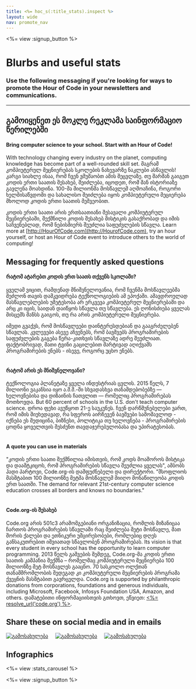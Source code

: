 ```yaml
---
title: <%= hoc_s(:title_stats).inspect %>
layout: wide
nav: promote_nav
---
```



<a id="blurb"></a>

<%= view :signup_button %>

# Blurbs and useful stats

### Use the following messaging if you're looking for ways to promote the Hour of Code in your newsletters and communications.

---

## გამოიყენეთ ეს მოკლე რეკლამა საინფორმაციო წერილებში

#### Bring computer science to your school. Start with an Hour of Code!

With technology changing every industry on the planet, computing knowledge has become part of a well-rounded skill set. მაგრამ კომპიუტერულ მეცნიერებას სკოლების ნახევარზე ნაკლები ასწავლის! კარგი სიახლე ისაა, რომ ჩვენ ვმუშაობთ ამის შეცვლაზე. თუ შარშან გაიგეთ კოდის ერთი საათის შესახებ, შეიძლება, იცოდეთ, რომ მან ისტორიაზე გავლენა მოახდინა. 100-მა მილიონმა მოსწავლემ აღმოაჩინა, როგორი ხელმისაწვდომი და სახალისო შეიძლება იყოს კომპიუტერული მეციერება მხოლოდ კოდის ერთი საათის მეშვეობით.

კოდის ერთი საათი არის ერთსაათიანი შესავალი კომპიუტერულ მეცნიერებაში, შექმნილი კოდის შესახებ მისტიკის გასაქრობად და იმის საჩვენებლად, რომ ნებისმიერს შეუძლია საფუძვლების სწავლა. Learn more at [http://HourOfCode.com](http://HourofCode.com), try an hour yourself, or host an Hour of Code event to introduce others to the world of computing!

## Messaging for frequently asked questions

#### რატომ ატარებთ კოდის ერთ საათს თქვენს სკოლაში?

ყველამ ვიცით, რამდენად მნიშვნელოვანია, რომ ჩვენმა მოსწავლეებმა შეძლონ თავის დამკვიდრება ტექნოლოგიების ამ ეპოქაში. ამავდროულად მასწავლებლების უმეტესობა არ ერკვევა კომპიუტერულ მეცნიერებაში და არც კი იცის, საიდან დაიწყოს სწავლა თუ სწავლება. ეს ღონისძიება ყველას მისცემს შანსს გაიგოს, თუ რა არის კომპიუტერული მეცნიერება.

იმედი გვაქვს, რომ მოსწავლეები დაინტერესდებიან და გააგრძელებენ სწავლას. კვლევები ასევე აჩვენებს, რომ ბავშვებს პროგრამირების საფუძვლების გაგება წერა-კითხვის სწავლაზე ადრე შეუძლიათ. ფაქტობრივად, მათი ტვინი გაცილებით მარტივად აღიქვამს პროგრამირების ენებს - ისევე, როგორც უცხო ენებს. <br /> <br />

#### რატომ არის ეს მნიშვნელოვანი?

ტექნოლოგია პლანეტაზე ყველა ინდუსტრიას ცვლის. 2015 წელს, 7 მილიონი ვაკანსია იყო ა.შ.შ.-ში სხვადასხვა თანამდებობებზე — ხელოვნებისა და დიზაინის ჩათვლით — რომელიც პროგრამირებას მოთხოვდა. But 60 percent of schools in the U.S. don't teach computer science. დროა ფეხი ავუწყოთ 21-ე საუკუნეს. ჩვენ დარწმუნებულები ვართ, რომ იმის მიუხედავად, რა სფეროს აირჩევენ ბავშვები სამომავლოდ - იქნება ეს მედიცინა, ბიზნესი, პოლიტიკა თუ ხელოვნება - პროგრამირების ცოდნა ყოველთვის შესძენთ თავდაჯერებულობასა და უპირატესობას. <br /> <br />

#### A quote you can use in materials

"კოდის ერთი საათი შექმნილია იმისთვის, რომ კოდს მოაშოროს მისტიკა და დაამტკიცოს, რომ პროგრამირების სწავლა შეუძლია ყველას", ამბობს ჰადი პარტოვი, Code.org-ის დამფუძნებელი და დირექტორი. "მსოფლიოს მასშტაბით 100 მილიონზე მეტმა მოსწავლემ მიიღო მონაწილეობა კოდის ერთ საათში. The demand for relevant 21st-century computer science education crosses all borders and knows no boundaries." <br /> <br />

#### Code.org-ის შესახებ

Code.org არის 501c3 არამომგებიანი ორგანიზაცია, რომლის მიზანიცაა ჩართოს პროგრამირების სწავლაში რაც შეიძლება მეტი მოსწავლე, მათ შორის ქალები და ეთნიკური უმცირესობები, რომლებიც დღეს განსაკუთრებით იშვიათად სწავლობენ პროგრამირებას. Its vision is that every student in every school has the opportunity to learn computer programming. 2013 წელს გაშვების შემდეგ, Code.org-მა კოდის ერთი საათის კამპანია შექმნა – რომელმაც კომპიუტერული მეცნიერება 100 მილიონზე მეტ მოსწავლეს გააცნო. 70 სასკოლო ოლქთან თანამშრომლობის შედეგად კი კომპიუტერული მეცნიერების პროგრამა ქვეყნის მასშტაბით გავრცელდა. Code.org is supported by philanthropic donations from corporations, foundations and generous individuals, including Microsoft, Facebook, Infosys Foundation USA, Amazon, and others. დამატებითი ინფორმაციისთვის გთხოვთ, ეწვიეთ: [<%= resolve_url('code.org') %>](<%= resolve_url('https://code.org') %>).

## Share these on social media and in emails

[![გამოსახულება](/images/social-media//fit-250/social-1.png)](/images/social-media/social-1.png)&nbsp;&nbsp;&nbsp;&nbsp; [![გამოსახულება](/images/social-media/fit-250/social-2.png)](/images/social-media/social-2.png)&nbsp;&nbsp;&nbsp;&nbsp; [![გამოსახულება](/images/social-media/fit-250/social-3.png)](/images/social-media/social-3.png)&nbsp;&nbsp;&nbsp;&nbsp;

<a id="infographics"></a>

## Infographics

<%= view :stats_carousel %>

<%= view :signup_button %>